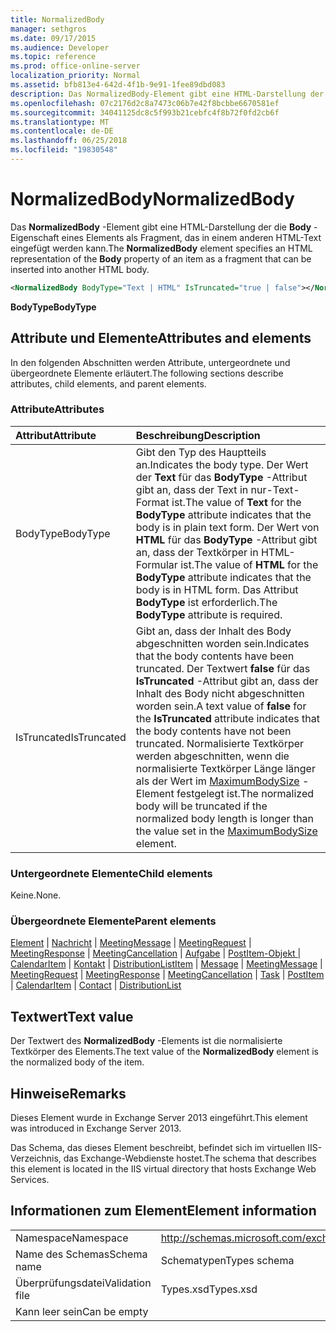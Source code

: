 ```yaml
---
title: NormalizedBody
manager: sethgros
ms.date: 09/17/2015
ms.audience: Developer
ms.topic: reference
ms.prod: office-online-server
localization_priority: Normal
ms.assetid: bfb813e4-642d-4f1b-9e91-1fee89dbd083
description: Das NormalizedBody-Element gibt eine HTML-Darstellung der die Body-Eigenschaft eines Elements als Fragment, das in einem anderen HTML-Text eingefügt werden kann.
ms.openlocfilehash: 07c2176d2c8a7473c06b7e42f8bcbbe6670581ef
ms.sourcegitcommit: 34041125dc8c5f993b21cebfc4f8b72f0fd2cb6f
ms.translationtype: MT
ms.contentlocale: de-DE
ms.lasthandoff: 06/25/2018
ms.locfileid: "19830548"
---
```

# <a name="normalizedbody"></a><span data-ttu-id="ed8ff-103">NormalizedBody</span><span class="sxs-lookup"><span data-stu-id="ed8ff-103">NormalizedBody</span></span>

<span data-ttu-id="ed8ff-104">Das **NormalizedBody** -Element gibt eine HTML-Darstellung der die **Body** -Eigenschaft eines Elements als Fragment, das in einem anderen HTML-Text eingefügt werden kann.</span><span class="sxs-lookup"><span data-stu-id="ed8ff-104">The **NormalizedBody** element specifies an HTML representation of the **Body** property of an item as a fragment that can be inserted into another HTML body.</span></span> 
  
```XML
<NormalizedBody BodyType="Text | HTML" IsTruncated="true | false"></NormalizedBody>
```

 <span data-ttu-id="ed8ff-105">**BodyType**</span><span class="sxs-lookup"><span data-stu-id="ed8ff-105">**BodyType**</span></span>
## <a name="attributes-and-elements"></a><span data-ttu-id="ed8ff-106">Attribute und Elemente</span><span class="sxs-lookup"><span data-stu-id="ed8ff-106">Attributes and elements</span></span>

<span data-ttu-id="ed8ff-107">In den folgenden Abschnitten werden Attribute, untergeordnete und übergeordnete Elemente erläutert.</span><span class="sxs-lookup"><span data-stu-id="ed8ff-107">The following sections describe attributes, child elements, and parent elements.</span></span>
  
### <a name="attributes"></a><span data-ttu-id="ed8ff-108">Attribute</span><span class="sxs-lookup"><span data-stu-id="ed8ff-108">Attributes</span></span>

|<span data-ttu-id="ed8ff-109">**Attribut**</span><span class="sxs-lookup"><span data-stu-id="ed8ff-109">**Attribute**</span></span>|<span data-ttu-id="ed8ff-110">**Beschreibung**</span><span class="sxs-lookup"><span data-stu-id="ed8ff-110">**Description**</span></span>|
|:-----|:-----|
|<span data-ttu-id="ed8ff-111">BodyType</span><span class="sxs-lookup"><span data-stu-id="ed8ff-111">BodyType</span></span>  <br/> |<span data-ttu-id="ed8ff-112">Gibt den Typ des Hauptteils an.</span><span class="sxs-lookup"><span data-stu-id="ed8ff-112">Indicates the body type.</span></span> <span data-ttu-id="ed8ff-113">Der Wert der **Text** für das **BodyType** -Attribut gibt an, dass der Text in nur-Text-Format ist.</span><span class="sxs-lookup"><span data-stu-id="ed8ff-113">The value of **Text** for the **BodyType** attribute indicates that the body is in plain text form.</span></span> <span data-ttu-id="ed8ff-114">Der Wert von **HTML** für das **BodyType** -Attribut gibt an, dass der Textkörper in HTML-Formular ist.</span><span class="sxs-lookup"><span data-stu-id="ed8ff-114">The value of **HTML** for the **BodyType** attribute indicates that the body is in HTML form.</span></span> <span data-ttu-id="ed8ff-115">Das Attribut **BodyType** ist erforderlich.</span><span class="sxs-lookup"><span data-stu-id="ed8ff-115">The **BodyType** attribute is required.</span></span>  <br/> |
|<span data-ttu-id="ed8ff-116">IsTruncated</span><span class="sxs-lookup"><span data-stu-id="ed8ff-116">IsTruncated</span></span>  <br/> |<span data-ttu-id="ed8ff-117">Gibt an, dass der Inhalt des Body abgeschnitten worden sein.</span><span class="sxs-lookup"><span data-stu-id="ed8ff-117">Indicates that the body contents have been truncated.</span></span> <span data-ttu-id="ed8ff-118">Der Textwert **false** für das **IsTruncated** -Attribut gibt an, dass der Inhalt des Body nicht abgeschnitten worden sein.</span><span class="sxs-lookup"><span data-stu-id="ed8ff-118">A text value of **false** for the **IsTruncated** attribute indicates that the body contents have not been truncated.</span></span> <span data-ttu-id="ed8ff-119">Normalisierte Textkörper werden abgeschnitten, wenn die normalisierte Textkörper Länge länger als der Wert im [MaximumBodySize](maximumbodysize.md) -Element festgelegt ist.</span><span class="sxs-lookup"><span data-stu-id="ed8ff-119">The normalized body will be truncated if the normalized body length is longer than the value set in the [MaximumBodySize](maximumbodysize.md) element.</span></span>  <br/> |
   
### <a name="child-elements"></a><span data-ttu-id="ed8ff-120">Untergeordnete Elemente</span><span class="sxs-lookup"><span data-stu-id="ed8ff-120">Child elements</span></span>

<span data-ttu-id="ed8ff-121">Keine.</span><span class="sxs-lookup"><span data-stu-id="ed8ff-121">None.</span></span>
  
### <a name="parent-elements"></a><span data-ttu-id="ed8ff-122">Übergeordnete Elemente</span><span class="sxs-lookup"><span data-stu-id="ed8ff-122">Parent elements</span></span>

<span data-ttu-id="ed8ff-123">[Element](item.md) | [Nachricht](message-ex15websvcsotherref.md) | [MeetingMessage](meetingmessage.md) | [MeetingRequest](meetingrequest.md) | [MeetingResponse](meetingresponse.md) | [MeetingCancellation](meetingcancellation.md) | [Aufgabe](task.md) | [PostItem-Objekt ](postitem.md)  |  [CalendarItem](calendaritem.md) | [Kontakt](contact.md) | [DistributionList](distributionlist.md)</span><span class="sxs-lookup"><span data-stu-id="ed8ff-123">[Item](item.md) | [Message](message-ex15websvcsotherref.md) | [MeetingMessage](meetingmessage.md) | [MeetingRequest](meetingrequest.md) | [MeetingResponse](meetingresponse.md) | [MeetingCancellation](meetingcancellation.md) | [Task](task.md) | [PostItem](postitem.md) | [CalendarItem](calendaritem.md) | [Contact](contact.md) | [DistributionList](distributionlist.md)</span></span>
  
## <a name="text-value"></a><span data-ttu-id="ed8ff-124">Textwert</span><span class="sxs-lookup"><span data-stu-id="ed8ff-124">Text value</span></span>

<span data-ttu-id="ed8ff-125">Der Textwert des **NormalizedBody** -Elements ist die normalisierte Textkörper des Elements.</span><span class="sxs-lookup"><span data-stu-id="ed8ff-125">The text value of the **NormalizedBody** element is the normalized body of the item.</span></span> 
  
## <a name="remarks"></a><span data-ttu-id="ed8ff-126">Hinweise</span><span class="sxs-lookup"><span data-stu-id="ed8ff-126">Remarks</span></span>

<span data-ttu-id="ed8ff-127">Dieses Element wurde in Exchange Server 2013 eingeführt.</span><span class="sxs-lookup"><span data-stu-id="ed8ff-127">This element was introduced in Exchange Server 2013.</span></span>
  
<span data-ttu-id="ed8ff-128">Das Schema, das dieses Element beschreibt, befindet sich im virtuellen IIS-Verzeichnis, das Exchange-Webdienste hostet.</span><span class="sxs-lookup"><span data-stu-id="ed8ff-128">The schema that describes this element is located in the IIS virtual directory that hosts Exchange Web Services.</span></span>
  
## <a name="element-information"></a><span data-ttu-id="ed8ff-129">Informationen zum Element</span><span class="sxs-lookup"><span data-stu-id="ed8ff-129">Element information</span></span>

|||
|:-----|:-----|
|<span data-ttu-id="ed8ff-130">Namespace</span><span class="sxs-lookup"><span data-stu-id="ed8ff-130">Namespace</span></span>  <br/> |http://schemas.microsoft.com/exchange/services/2006/types  <br/> |
|<span data-ttu-id="ed8ff-131">Name des Schemas</span><span class="sxs-lookup"><span data-stu-id="ed8ff-131">Schema name</span></span>  <br/> |<span data-ttu-id="ed8ff-132">Schematypen</span><span class="sxs-lookup"><span data-stu-id="ed8ff-132">Types schema</span></span>  <br/> |
|<span data-ttu-id="ed8ff-133">Überprüfungsdatei</span><span class="sxs-lookup"><span data-stu-id="ed8ff-133">Validation file</span></span>  <br/> |<span data-ttu-id="ed8ff-134">Types.xsd</span><span class="sxs-lookup"><span data-stu-id="ed8ff-134">Types.xsd</span></span>  <br/> |
|<span data-ttu-id="ed8ff-135">Kann leer sein</span><span class="sxs-lookup"><span data-stu-id="ed8ff-135">Can be empty</span></span>  <br/> ||
   


